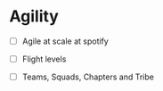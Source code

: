 # Agility

- [ ] Agile at scale at spotify
- [ ] Flight levels
- [ ] Teams, Squads, Chapters and Tribe

